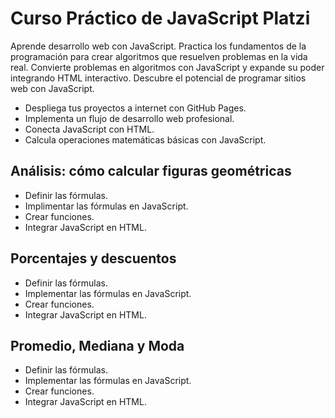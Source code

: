 # Curso Práctico de JavaScript Platzi
Aprende desarrollo web con JavaScript. Practica los fundamentos de la programación para crear algoritmos que resuelven problemas en la vida real. Convierte problemas en algoritmos con JavaScript y expande su poder integrando HTML interactivo. Descubre el potencial de programar sitios web con JavaScript.
- Despliega tus proyectos a internet con GitHub Pages.
- Implementa un flujo de desarrollo web profesional.
- Conecta JavaScript con HTML.
- Calcula operaciones matemáticas básicas con JavaScript.


## Análisis: cómo calcular figuras geométricas
- Definir las fórmulas.
- Implimentar las fórmulas en JavaScript.
- Crear funciones.
- Integrar JavaScript en HTML.

## Porcentajes y descuentos
- Definir las fórmulas.
- Implementar las fórmulas en JavaScript.
- Crear funciones.
- Integrar JavaScript en HTML.

## Promedio, Mediana y Moda
- Definir las fórmulas.
- Implementar las fórmulas en JavaScript.
- Crear funciones.
- Integrar JavaScript en HTML.